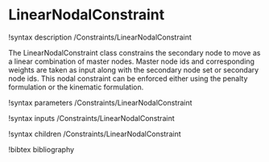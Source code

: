 # LinearNodalConstraint

!syntax description /Constraints/LinearNodalConstraint

The LinearNodalConstraint class constrains the secondary node to move as a linear combination of master nodes. Master node ids and corresponding weights are taken as input along with the secondary node set or secondary node ids. This nodal constraint can be enforced either using the penalty formulation or the kinematic formulation.

!syntax parameters /Constraints/LinearNodalConstraint

!syntax inputs /Constraints/LinearNodalConstraint

!syntax children /Constraints/LinearNodalConstraint

!bibtex bibliography
